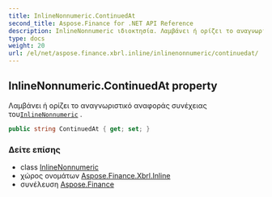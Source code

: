```yaml
---
title: InlineNonnumeric.ContinuedAt
second_title: Aspose.Finance for .NET API Reference
description: InlineNonnumeric ιδιοκτησία. Λαμβάνει ή ορίζει το αναγνωριστικό αναφοράς συνέχειας τουInlineNonnumeric .
type: docs
weight: 20
url: /el/net/aspose.finance.xbrl.inline/inlinenonnumeric/continuedat/
---
```

## InlineNonnumeric.ContinuedAt property

Λαμβάνει ή ορίζει το αναγνωριστικό αναφοράς συνέχειας του[`InlineNonnumeric`](../) .

```csharp
public string ContinuedAt { get; set; }
```

### Δείτε επίσης

* class [InlineNonnumeric](../)
* χώρος ονομάτων [Aspose.Finance.Xbrl.Inline](../../inlinenonnumeric/)
* συνέλευση [Aspose.Finance](../../../)


